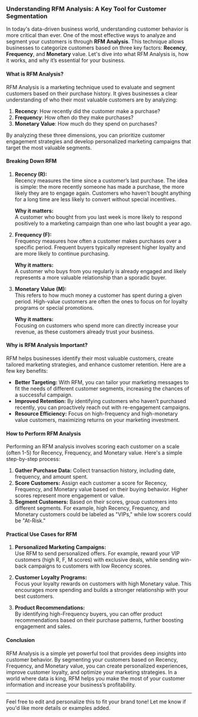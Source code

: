 ### Understanding RFM Analysis: A Key Tool for Customer Segmentation

In today's data-driven business world, understanding customer behavior is more critical than ever. One of the most effective ways to analyze and segment your customers is through **RFM Analysis**. This technique allows businesses to categorize customers based on three key factors: **Recency**, **Frequency**, and **Monetary** value. Let's dive into what RFM Analysis is, how it works, and why it’s essential for your business.

#### What is RFM Analysis?

RFM Analysis is a marketing technique used to evaluate and segment customers based on their purchase history. It gives businesses a clear understanding of who their most valuable customers are by analyzing:

1. **Recency**: How recently did the customer make a purchase?
2. **Frequency**: How often do they make purchases?
3. **Monetary Value**: How much do they spend on purchases?

By analyzing these three dimensions, you can prioritize customer engagement strategies and develop personalized marketing campaigns that target the most valuable segments.

#### Breaking Down RFM

1. **Recency (R):**  
   Recency measures the time since a customer’s last purchase. The idea is simple: the more recently someone has made a purchase, the more likely they are to engage again. Customers who haven't bought anything for a long time are less likely to convert without special incentives.
   
   **Why it matters:**  
   A customer who bought from you last week is more likely to respond positively to a marketing campaign than one who last bought a year ago.

2. **Frequency (F):**  
   Frequency measures how often a customer makes purchases over a specific period. Frequent buyers typically represent higher loyalty and are more likely to continue purchasing.

   **Why it matters:**  
   A customer who buys from you regularly is already engaged and likely represents a more valuable relationship than a sporadic buyer.

3. **Monetary Value (M):**  
   This refers to how much money a customer has spent during a given period. High-value customers are often the ones to focus on for loyalty programs or special promotions.

   **Why it matters:**  
   Focusing on customers who spend more can directly increase your revenue, as these customers already trust your business.

#### Why is RFM Analysis Important?

RFM helps businesses identify their most valuable customers, create tailored marketing strategies, and enhance customer retention. Here are a few key benefits:

- **Better Targeting:** With RFM, you can tailor your marketing messages to fit the needs of different customer segments, increasing the chances of a successful campaign.
- **Improved Retention:** By identifying customers who haven’t purchased recently, you can proactively reach out with re-engagement campaigns.
- **Resource Efficiency:** Focus on high-frequency and high-monetary value customers, maximizing returns on your marketing investment.
  
#### How to Perform RFM Analysis

Performing an RFM analysis involves scoring each customer on a scale (often 1-5) for Recency, Frequency, and Monetary value. Here's a simple step-by-step process:

1. **Gather Purchase Data:** Collect transaction history, including date, frequency, and amount spent.
2. **Score Customers:** Assign each customer a score for Recency, Frequency, and Monetary value based on their buying behavior. Higher scores represent more engagement or value.
3. **Segment Customers:** Based on their scores, group customers into different segments. For example, high Recency, Frequency, and Monetary customers could be labeled as "VIPs," while low scorers could be "At-Risk."

#### Practical Use Cases for RFM

1. **Personalized Marketing Campaigns:**  
   Use RFM to send personalized offers. For example, reward your VIP customers (high R, F, M scores) with exclusive deals, while sending win-back campaigns to customers with low Recency scores.
   
2. **Customer Loyalty Programs:**  
   Focus your loyalty rewards on customers with high Monetary value. This encourages more spending and builds a stronger relationship with your best customers.

3. **Product Recommendations:**  
   By identifying high-Frequency buyers, you can offer product recommendations based on their purchase patterns, further boosting engagement and sales.

#### Conclusion

RFM Analysis is a simple yet powerful tool that provides deep insights into customer behavior. By segmenting your customers based on Recency, Frequency, and Monetary value, you can create personalized experiences, improve customer loyalty, and optimize your marketing strategies. In a world where data is king, RFM helps you make the most of your customer information and increase your business’s profitability.

---

Feel free to edit and personalize this to fit your brand tone! Let me know if you'd like more details or examples added.